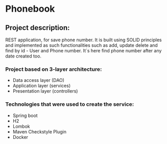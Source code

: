 # Phonebook
## Project description:
REST application, for save phone number. It is built using SOLID principles 
and implemented as such functionalities such as add, update delete and find by id - User and Phone number.
It`s here find phone number after any date created too.

### Project based on 3-layer architecture:
 - Data access layer (DAO)
 - Application layer (services)
 - Presentation layer (controllers)

### Technologies that were used to create the service:
 - Spring boot
 - H2
 - Lombok
 - Maven Checkstyle Plugin
 - Docker